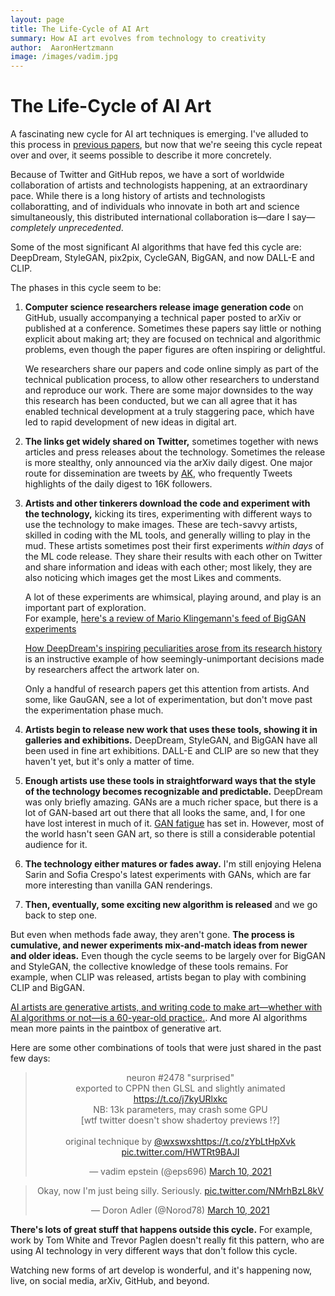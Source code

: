 ```yaml
---
layout: page
title: The Life-Cycle of AI Art
summary: How AI art evolves from technology to creativity
author:  AaronHertzmann
image: /images/vadim.jpg
---
```




# The Life-Cycle of AI Art

A fascinating new cycle for AI art techniques is emerging. I've alluded to this process in [previous papers](https://cacm.acm.org/magazines/2020/5/244330-computers-do-not-make-art-people-do/fulltext), but now that we're seeing this cycle repeat over and over, it seems possible to describe it more concretely.

Because of Twitter and GitHub repos, we have a sort of worldwide collaboration of artists and technologists happening, at an extraordinary pace. While there is a long history of artists and technologists collaboratting, and of individuals who innovate in both art and science simultaneously, this distributed international collaboration is—dare I say—_completely unprecedented_.

Some of the most significant AI algorithms that have fed this cycle are: DeepDream, StyleGAN, pix2pix, CycleGAN, BigGAN, and now DALL-E and CLIP.

The phases in this cycle seem to be:

1. **Computer science researchers release image generation code** on GitHub, usually accompanying a technical paper posted to arXiv or published at a conference.  Sometimes these papers say little or nothing explicit about making art; they are focused on technical and algorithmic problems, even though the paper figures are often inspiring or delightful. 

   We researchers share our papers and code online simply as part of the technical publication process, to allow other researchers to understand and reproduce our work.   There are some major downsides to the way this research has been conducted, but we can all agree that it has enabled technical development at a truly staggering pace, which have led to rapid development of new ideas in digital art.


2. **The links get widely shared on Twitter,** sometimes together with news articles and press releases about the technology.  Sometimes the release is more stealthy, only announced via the arXiv daily digest. One major route for dissemination are tweets by [AK](https://twitter.com/ak92501), who frequently Tweets highlights of the daily digest to  16K followers. 


3. **Artists and other tinkerers download the code and experiment with the technology,** kicking its tires, experimenting with different ways to use the technology to make images.  These are tech-savvy artists, skilled in coding with the ML tools, and generally willing to play in the mud. These artists sometimes post their first experiments _within days_ of the ML code release.  They share their results with each other on Twitter and share information and ideas with each other; most likely, they are also noticing which images get the most Likes and comments.     


    A lot of these experiments are whimsical, playing around, and play is an important part of exploration.  
  For example, [here's a review of Mario Klingemann's feed of BigGAN experiments](https://hyperallergic.com/481969/an-ai-artists-twitter-feed-is-an-art-gallery/)

    [How DeepDream's inspiring peculiarities arose from its research history](/2020/12/29/deepdream.html) is an instructive example of how seemingly-unimportant decisions made by researchers affect the artwork later on. 

     Only a handful of research papers get this attention from artists. And some, like GauGAN, see a lot of experimentation, but don't move past the experimentation phase much.


4. **Artists begin to release new work that uses these tools, showing it in galleries and exhibitions.** DeepDream, StyleGAN, and BigGAN have all been used in fine art exhibitions. DALL-E and CLIP are so new that they haven't yet, but it's only a matter of time.

5. **Enough artists use these tools in straightforward ways that the style of the technology becomes recognizable and predictable.** DeepDream was only briefly amazing. GANs are a much richer space, but there is a lot of GAN-based art out there that all looks the same, and, I for one have lost interest in much of it. [GAN fatigue](https://www.mitpressjournals.org/doi/abs/10.1162/leon_a_01930) has set in.  However, most of the world hasn't seen GAN art, so there is still a considerable potential audience for it.

6. **The technology either matures or fades away.** 
I'm still enjoying Helena Sarin and Sofia Crespo's latest experiments with GANs, which are far more interesting than vanilla GAN renderings. 

7. **Then, eventually, some exciting new algorithm is released** and we go back to step one.

But even when methods fade away, they aren't gone. 
**The process is cumulative, and newer experiments mix-and-match ideas from newer and older ideas.**  Even though the cycle seems to be largely over for BigGAN and StyleGAN, the collective knowledge of these tools remains. For example, when CLIP was released, artists began to play with combining CLIP and BigGAN. 

[AI artists are generative artists, and writing code to make art—whether with AI algorithms or not—is a 60-year-old practice.](https://www.artnews.com/art-in-america/features/generative-art-tools-flash-processing-neural-networks-1202674657/). And more AI algorithms mean more paints in the paintbox of generative art.

Here are some other combinations of tools that were just shared in the past few days:

<center>
<blockquote class="twitter-tweet"><p lang="en" dir="ltr">neuron #2478 &quot;surprised&quot;<br>exported to CPPN then GLSL and slightly animated <a href="https://t.co/j7kyURlxkc">https://t.co/j7kyURlxkc</a><br>NB: 13k parameters, may crash some GPU<br>[wtf twitter doesn&#39;t show shadertoy previews !?]<br><br>original technique by <a href="https://twitter.com/wxswxs?ref_src=twsrc%5Etfw">@wxswxs</a><a href="https://t.co/zYbLtHpXvk">https://t.co/zYbLtHpXvk</a> <a href="https://t.co/HWTRt9BAJI">pic.twitter.com/HWTRt9BAJI</a></p>&mdash; vadim epstein (@eps696) <a href="https://twitter.com/eps696/status/1369460655846264835?ref_src=twsrc%5Etfw">March 10, 2021</a></blockquote> <script async src="https://platform.twitter.com/widgets.js" charset="utf-8"></script>
</center>

<center>
<blockquote class="twitter-tweet"><p lang="en" dir="ltr">Okay, now I&#39;m just being silly. Seriously. <a href="https://t.co/NMrhBzL8kV">pic.twitter.com/NMrhBzL8kV</a></p>&mdash; Doron Adler (@Norod78) <a href="https://twitter.com/Norod78/status/1369546359695630337?ref_src=twsrc%5Etfw">March 10, 2021</a></blockquote> <script async src="https://platform.twitter.com/widgets.js" charset="utf-8"></script>
</center>

**There's lots of great stuff that happens outside this cycle.** For example, work by Tom White and Trevor Paglen doesn't really fit this pattern, who are  using AI technology in very different ways that don't follow this cycle.

Watching new forms of art develop is wonderful, and it's happening now, live, on social media, arXiv, GitHub, and beyond.